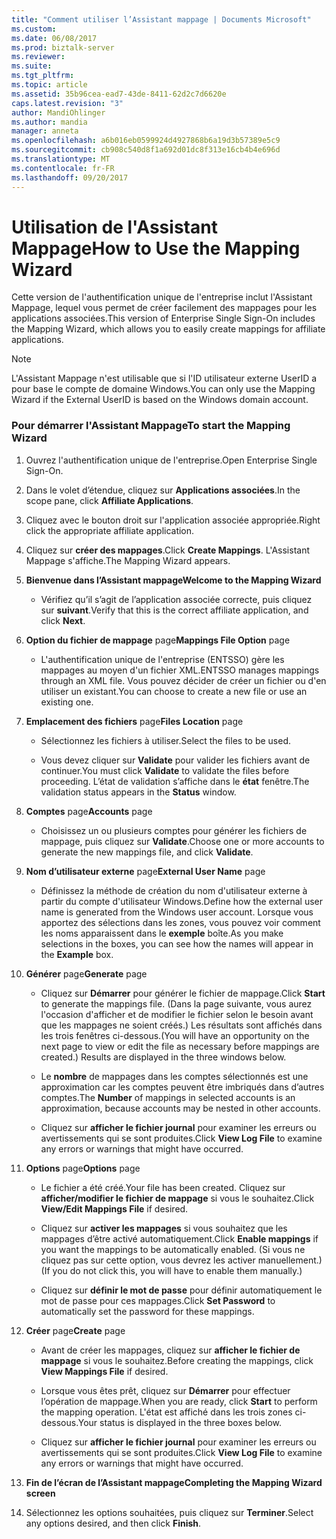 ```yaml
---
title: "Comment utiliser l’Assistant mappage | Documents Microsoft"
ms.custom: 
ms.date: 06/08/2017
ms.prod: biztalk-server
ms.reviewer: 
ms.suite: 
ms.tgt_pltfrm: 
ms.topic: article
ms.assetid: 35b96cea-ead7-43de-8411-62d2c7d6620e
caps.latest.revision: "3"
author: MandiOhlinger
ms.author: mandia
manager: anneta
ms.openlocfilehash: a6b016eb0599924d4927868b6a19d3b57389e5c9
ms.sourcegitcommit: cb908c540d8f1a692d01dc8f313e16cb4b4e696d
ms.translationtype: MT
ms.contentlocale: fr-FR
ms.lasthandoff: 09/20/2017
---
```

# <a name="how-to-use-the-mapping-wizard"></a><span data-ttu-id="fe99a-102">Utilisation de l'Assistant Mappage</span><span class="sxs-lookup"><span data-stu-id="fe99a-102">How to Use the Mapping Wizard</span></span>
<span data-ttu-id="fe99a-103">Cette version de l'authentification unique de l'entreprise inclut l'Assistant Mappage, lequel vous permet de créer facilement des mappages pour les applications associées.</span><span class="sxs-lookup"><span data-stu-id="fe99a-103">This version of Enterprise Single Sign-On includes the Mapping Wizard, which allows you to easily create mappings for affiliate applications.</span></span>  
  
> [!NOTE]
>  <span data-ttu-id="fe99a-104">L'Assistant Mappage n'est utilisable que si l'ID utilisateur externe UserID a pour base le compte de domaine Windows.</span><span class="sxs-lookup"><span data-stu-id="fe99a-104">You can only use the Mapping Wizard if the External UserID is based on the Windows domain account.</span></span>  
  
### <a name="to-start-the-mapping-wizard"></a><span data-ttu-id="fe99a-105">Pour démarrer l'Assistant Mappage</span><span class="sxs-lookup"><span data-stu-id="fe99a-105">To start the Mapping Wizard</span></span>  
  
1.  <span data-ttu-id="fe99a-106">Ouvrez l'authentification unique de l'entreprise.</span><span class="sxs-lookup"><span data-stu-id="fe99a-106">Open Enterprise Single Sign-On.</span></span>  
  
2.  <span data-ttu-id="fe99a-107">Dans le volet d’étendue, cliquez sur **Applications associées**.</span><span class="sxs-lookup"><span data-stu-id="fe99a-107">In the scope pane, click **Affiliate Applications**.</span></span>  
  
3.  <span data-ttu-id="fe99a-108">Cliquez avec le bouton droit sur l'application associée appropriée.</span><span class="sxs-lookup"><span data-stu-id="fe99a-108">Right click the appropriate affiliate application.</span></span>  
  
4.  <span data-ttu-id="fe99a-109">Cliquez sur **créer des mappages**.</span><span class="sxs-lookup"><span data-stu-id="fe99a-109">Click **Create Mappings**.</span></span> <span data-ttu-id="fe99a-110">L'Assistant Mappage s'affiche.</span><span class="sxs-lookup"><span data-stu-id="fe99a-110">The Mapping Wizard appears.</span></span>  
  
5.  <span data-ttu-id="fe99a-111">**Bienvenue dans l’Assistant mappage**</span><span class="sxs-lookup"><span data-stu-id="fe99a-111">**Welcome to the Mapping Wizard**</span></span>  
  
    -   <span data-ttu-id="fe99a-112">Vérifiez qu’il s’agit de l’application associée correcte, puis cliquez sur **suivant**.</span><span class="sxs-lookup"><span data-stu-id="fe99a-112">Verify that this is the correct affiliate application, and click **Next**.</span></span>  
  
6.  <span data-ttu-id="fe99a-113">**Option du fichier de mappage** page</span><span class="sxs-lookup"><span data-stu-id="fe99a-113">**Mappings File Option** page</span></span>  
  
    -   <span data-ttu-id="fe99a-114">L'authentification unique de l'entreprise (ENTSSO) gère les mappages au moyen d'un fichier XML.</span><span class="sxs-lookup"><span data-stu-id="fe99a-114">ENTSSO manages mappings through an XML file.</span></span> <span data-ttu-id="fe99a-115">Vous pouvez décider de créer un fichier ou d'en utiliser un existant.</span><span class="sxs-lookup"><span data-stu-id="fe99a-115">You can choose to create a new file or use an existing one.</span></span>  
  
7.  <span data-ttu-id="fe99a-116">**Emplacement des fichiers** page</span><span class="sxs-lookup"><span data-stu-id="fe99a-116">**Files Location** page</span></span>  
  
    -   <span data-ttu-id="fe99a-117">Sélectionnez les fichiers à utiliser.</span><span class="sxs-lookup"><span data-stu-id="fe99a-117">Select the files to be used.</span></span>  
  
    -   <span data-ttu-id="fe99a-118">Vous devez cliquer sur **Validate** pour valider les fichiers avant de continuer.</span><span class="sxs-lookup"><span data-stu-id="fe99a-118">You must click **Validate** to validate the files before proceeding.</span></span> <span data-ttu-id="fe99a-119">L’état de validation s’affiche dans le **état** fenêtre.</span><span class="sxs-lookup"><span data-stu-id="fe99a-119">The validation status appears in the **Status** window.</span></span>  
  
8.  <span data-ttu-id="fe99a-120">**Comptes** page</span><span class="sxs-lookup"><span data-stu-id="fe99a-120">**Accounts** page</span></span>  
  
    -   <span data-ttu-id="fe99a-121">Choisissez un ou plusieurs comptes pour générer les fichiers de mappage, puis cliquez sur **Validate**.</span><span class="sxs-lookup"><span data-stu-id="fe99a-121">Choose one or more accounts to generate the new mappings file, and click **Validate**.</span></span>  
  
9. <span data-ttu-id="fe99a-122">**Nom d’utilisateur externe** page</span><span class="sxs-lookup"><span data-stu-id="fe99a-122">**External User Name** page</span></span>  
  
    -   <span data-ttu-id="fe99a-123">Définissez la méthode de création du nom d'utilisateur externe à partir du compte d'utilisateur Windows.</span><span class="sxs-lookup"><span data-stu-id="fe99a-123">Define how the external user name is generated from the Windows user account.</span></span> <span data-ttu-id="fe99a-124">Lorsque vous apportez des sélections dans les zones, vous pouvez voir comment les noms apparaissent dans le **exemple** boîte.</span><span class="sxs-lookup"><span data-stu-id="fe99a-124">As you make selections in the boxes, you can see how the names will appear in the **Example** box.</span></span>  
  
10. <span data-ttu-id="fe99a-125">**Générer** page</span><span class="sxs-lookup"><span data-stu-id="fe99a-125">**Generate** page</span></span>  
  
    -   <span data-ttu-id="fe99a-126">Cliquez sur **Démarrer** pour générer le fichier de mappage.</span><span class="sxs-lookup"><span data-stu-id="fe99a-126">Click **Start** to generate the mappings file.</span></span> <span data-ttu-id="fe99a-127">(Dans la page suivante, vous aurez l'occasion d'afficher et de modifier le fichier selon le besoin avant que les mappages ne soient créés.) Les résultats sont affichés dans les trois fenêtres ci-dessous.</span><span class="sxs-lookup"><span data-stu-id="fe99a-127">(You will have an opportunity on the next page to view or edit the file as necessary before mappings are created.) Results are displayed in the three windows below.</span></span>  
  
    -   <span data-ttu-id="fe99a-128">Le **nombre** de mappages dans les comptes sélectionnés est une approximation car les comptes peuvent être imbriqués dans d’autres comptes.</span><span class="sxs-lookup"><span data-stu-id="fe99a-128">The **Number** of mappings in selected accounts is an approximation, because accounts may be nested in other accounts.</span></span>  
  
    -   <span data-ttu-id="fe99a-129">Cliquez sur **afficher le fichier journal** pour examiner les erreurs ou avertissements qui se sont produites.</span><span class="sxs-lookup"><span data-stu-id="fe99a-129">Click **View Log File** to examine any errors or warnings that might have occurred.</span></span>  
  
11. <span data-ttu-id="fe99a-130">**Options** page</span><span class="sxs-lookup"><span data-stu-id="fe99a-130">**Options** page</span></span>  
  
    -   <span data-ttu-id="fe99a-131">Le fichier a été créé.</span><span class="sxs-lookup"><span data-stu-id="fe99a-131">Your file has been created.</span></span> <span data-ttu-id="fe99a-132">Cliquez sur **afficher/modifier le fichier de mappage** si vous le souhaitez.</span><span class="sxs-lookup"><span data-stu-id="fe99a-132">Click **View/Edit Mappings File** if desired.</span></span>  
  
    -   <span data-ttu-id="fe99a-133">Cliquez sur **activer les mappages** si vous souhaitez que les mappages d’être activé automatiquement.</span><span class="sxs-lookup"><span data-stu-id="fe99a-133">Click **Enable mappings** if you want the mappings to be automatically enabled.</span></span> <span data-ttu-id="fe99a-134">(Si vous ne cliquez pas sur cette option, vous devrez les activer manuellement.)</span><span class="sxs-lookup"><span data-stu-id="fe99a-134">(If you do not click this, you will have to enable them manually.)</span></span>  
  
    -   <span data-ttu-id="fe99a-135">Cliquez sur **définir le mot de passe** pour définir automatiquement le mot de passe pour ces mappages.</span><span class="sxs-lookup"><span data-stu-id="fe99a-135">Click **Set Password** to automatically set the password for these mappings.</span></span>  
  
12. <span data-ttu-id="fe99a-136">**Créer** page</span><span class="sxs-lookup"><span data-stu-id="fe99a-136">**Create** page</span></span>  
  
    -   <span data-ttu-id="fe99a-137">Avant de créer les mappages, cliquez sur **afficher le fichier de mappage** si vous le souhaitez.</span><span class="sxs-lookup"><span data-stu-id="fe99a-137">Before creating the mappings, click **View Mappings File** if desired.</span></span>  
  
    -   <span data-ttu-id="fe99a-138">Lorsque vous êtes prêt, cliquez sur **Démarrer** pour effectuer l’opération de mappage.</span><span class="sxs-lookup"><span data-stu-id="fe99a-138">When you are ready, click **Start** to perform the mapping operation.</span></span> <span data-ttu-id="fe99a-139">L'état est affiché dans les trois zones ci-dessous.</span><span class="sxs-lookup"><span data-stu-id="fe99a-139">Your status is displayed in the three boxes below.</span></span>  
  
    -   <span data-ttu-id="fe99a-140">Cliquez sur **afficher le fichier journal** pour examiner les erreurs ou avertissements qui se sont produites.</span><span class="sxs-lookup"><span data-stu-id="fe99a-140">Click **View Log File** to examine any errors or warnings that might have occurred.</span></span>  
  
13. <span data-ttu-id="fe99a-141">**Fin de l’écran de l’Assistant mappage**</span><span class="sxs-lookup"><span data-stu-id="fe99a-141">**Completing the Mapping Wizard screen**</span></span>  
  
14. <span data-ttu-id="fe99a-142">Sélectionnez les options souhaitées, puis cliquez sur **Terminer**.</span><span class="sxs-lookup"><span data-stu-id="fe99a-142">Select any options desired, and then click **Finish**.</span></span>